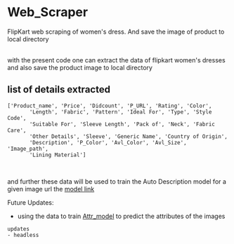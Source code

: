 # Web_Scraper
FlipKart web scraping of women's dress. And save the image of product to local directory

<br> with the present code one can extract the data of flipkart women's dresses and also save the product image to local directory
## list of details extracted 
```
['Product_name', 'Price', 'Didcount', 'P_URL', 'Rating', 'Color',
       'Length', 'Fabric', 'Pattern', 'Ideal For', 'Type', 'Style Code',
       'Suitable For', 'Sleeve Length', 'Pack of', 'Neck', 'Fabric Care',
       'Other Details', 'Sleeve', 'Generic Name', 'Country of Origin',
       'Description', 'P_Color', 'Avl_Color', 'Avl_Size', 'Image_path',
       'Lining Material']
       
 ```
<br> and further these data will be used to train the Auto Description model for a given image url the [model link](https://github.com/vishalnadagiri/AutoCaption/blob/main/AutoCaptionCNN_LSTM.ipynb)

Future Updates:
- using the data to train [Attr_model](https://github.com/vishalnadagiri/AutoCaption/blob/main/AutoCaption.ipynb) to predict the attributes of the images


```
updates
- headless

```